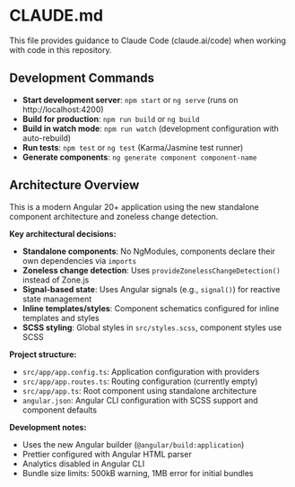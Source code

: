 # CLAUDE.md

This file provides guidance to Claude Code (claude.ai/code) when working with code in this repository.

## Development Commands

- **Start development server**: `npm start` or `ng serve` (runs on http://localhost:4200)
- **Build for production**: `npm run build` or `ng build`
- **Build in watch mode**: `npm run watch` (development configuration with auto-rebuild)
- **Run tests**: `npm test` or `ng test` (Karma/Jasmine test runner)
- **Generate components**: `ng generate component component-name`

## Architecture Overview

This is a modern Angular 20+ application using the new standalone component architecture and zoneless change detection.

**Key architectural decisions:**
- **Standalone components**: No NgModules, components declare their own dependencies via `imports`
- **Zoneless change detection**: Uses `provideZonelessChangeDetection()` instead of Zone.js
- **Signal-based state**: Uses Angular signals (e.g., `signal()`) for reactive state management
- **Inline templates/styles**: Component schematics configured for inline templates and styles
- **SCSS styling**: Global styles in `src/styles.scss`, component styles use SCSS

**Project structure:**
- `src/app/app.config.ts`: Application configuration with providers
- `src/app/app.routes.ts`: Routing configuration (currently empty)
- `src/app/app.ts`: Root component using standalone architecture
- `angular.json`: Angular CLI configuration with SCSS support and component defaults

**Development notes:**
- Uses the new Angular builder (`@angular/build:application`)
- Prettier configured with Angular HTML parser
- Analytics disabled in Angular CLI
- Bundle size limits: 500kB warning, 1MB error for initial bundles